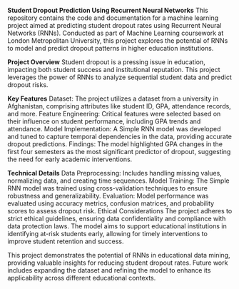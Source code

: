 **Student Dropout Prediction Using Recurrent Neural Networks**
This repository contains the code and documentation for a machine learning project aimed at predicting student dropout rates using Recurrent Neural Networks (RNNs). Conducted as part of Machine Learning coursework at London Metropolitan University, this project explores the potential of RNNs to model and predict dropout patterns in higher education institutions.

**Project Overview**
Student dropout is a pressing issue in education, impacting both student success and institutional reputation. This project leverages the power of RNNs to analyze sequential student data and predict dropout risks.

**Key Features**
Dataset: The project utilizes a dataset from a university in Afghanistan, comprising attributes like student ID, GPA, attendance records, and more.
Feature Engineering: Critical features were selected based on their influence on student performance, including GPA trends and attendance.
Model Implementation: A Simple RNN model was developed and tuned to capture temporal dependencies in the data, providing accurate dropout predictions.
Findings: The model highlighted GPA changes in the first four semesters as the most significant predictor of dropout, suggesting the need for early academic interventions.

**Technical Details**
Data Preprocessing: Includes handling missing values, normalizing data, and creating time sequences.
Model Training: The Simple RNN model was trained using cross-validation techniques to ensure robustness and generalizability.
Evaluation: Model performance was evaluated using accuracy metrics, confusion matrices, and probability scores to assess dropout risk.
Ethical Considerations
The project adheres to strict ethical guidelines, ensuring data confidentiality and compliance with data protection laws. The model aims to support educational institutions in identifying at-risk students early, allowing for timely interventions to improve student retention and success.

This project demonstrates the potential of RNNs in educational data mining, providing valuable insights for reducing student dropout rates. Future work includes expanding the dataset and refining the model to enhance its applicability across different educational contexts.
